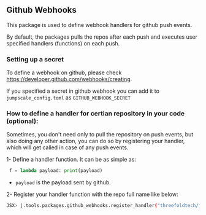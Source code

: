 ## Github Webhooks

This package is used to define webhook handlers for github push events.

By default, the packages pulls the repos after each push and executes user specified handlers (functions) on each push.

### Setting up a secret
To define a webhook on github, please check https://developer.github.com/webhooks/creating.

If you specified a secret in github webhook you can add it to ```jumpscale_config.toml``` as ```GITHUB_WEBHOOK_SECRET```

### How to define a handler for certian repository in your code (optional):
Sometimes, you don't need only to pull the repository on push events, but also doing any other action, you can do so by registering your handler, which will get called in case of any push events.

1- Define a handler function. It can be as simple as: 
```python
 f = lambda payload: print(payload)
```
- ```payload``` is the payload sent by github.

2- Register your handler function with the repo full name like below:
```bash
JSX> j.tools.packages.github_webhooks.register_handler("threefoldtech/jumpscaleX_core", f)
```

